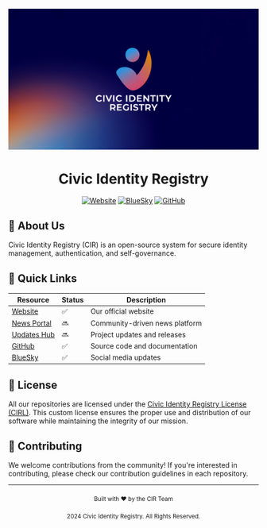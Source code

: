 ![CIR Banner](../banner.png)

<div align="center">

# Civic Identity Registry

[![Website](https://img.shields.io/badge/Website-civicidentity.org-blue)](https://civicidentity.org)
[![BlueSky](https://img.shields.io/badge/BlueSky-@civicidentity.org-1DA1F2)](https://bsky.app/profile/civicidentity.org)
[![GitHub](https://img.shields.io/badge/GitHub-Civic--Identity--Registry-181717)](https://github.com/Civic-Identity-Registry)

</div>

## 🎯 About Us

Civic Identity Registry (CIR) is an open-source system for secure identity management, authentication, and self-governance.

## 🔗 Quick Links

| Resource                                              | Status | Description                    |
| ----------------------------------------------------- | ------ | ------------------------------ |
| [Website](https://civicidentity.org)                  | ✅     | Our official website           |
| [News Portal](https://news.civicidentity.org)         | 🔜     | Community-driven news platform |
| [Updates Hub](https://updates.civicidentity.org)      | 🔜     | Project updates and releases   |
| [GitHub](https://github.com/Civic-Identity-Registry)  | ✅     | Source code and documentation  |
| [BlueSky](https://bsky.app/profile/civicidentity.org) | ✅     | Social media updates           |

## 📄 License

All our repositories are licensed under the [Civic Identity Registry License (CIRL)](https://github.com/Civic-Identity-Registry/license). This custom license ensures the proper use and distribution of our software while maintaining the integrity of our mission.

## 🤝 Contributing

We welcome contributions from the community! If you're interested in contributing, please check our contribution guidelines in each repository.

---

<div align="center">
  <p>
    <sub>Built with ❤️ by the CIR Team</sub>
  </p>
  <p>
    <sub> 2024 Civic Identity Registry. All Rights Reserved.</sub>
  </p>
</div>
